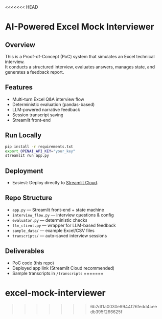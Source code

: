 <<<<<<< HEAD
# AI-Powered Excel Mock Interviewer

## Overview
This is a Proof-of-Concept (PoC) system that simulates an Excel technical interview.  
It conducts a structured interview, evaluates answers, manages state, and generates a feedback report.

## Features
- Multi-turn Excel Q&A interview flow
- Deterministic evaluation (pandas-based)
- LLM-powered narrative feedback
- Session transcript saving
- Streamlit front-end

## Run Locally
```bash
pip install -r requirements.txt
export OPENAI_API_KEY="your_key"
streamlit run app.py
```

## Deployment
- Easiest: Deploy directly to [Streamlit Cloud](https://streamlit.io/cloud).

## Repo Structure
- `app.py` — Streamlit front-end + state machine
- `interview_flow.py` — interview questions & config
- `evaluator.py` — deterministic checks
- `llm_client.py` — wrapper for LLM-based feedback
- `sample_data/` — example Excel/CSV files
- `transcripts/` — auto-saved interview sessions

## Deliverables
- PoC code (this repo)
- Deployed app link (Streamlit Cloud recommended)
- Sample transcripts in `/transcripts`
=======
# excel-mock-interviewer
>>>>>>> 6b2df1a0030e9944f26fedd4ceedb395f266625f
